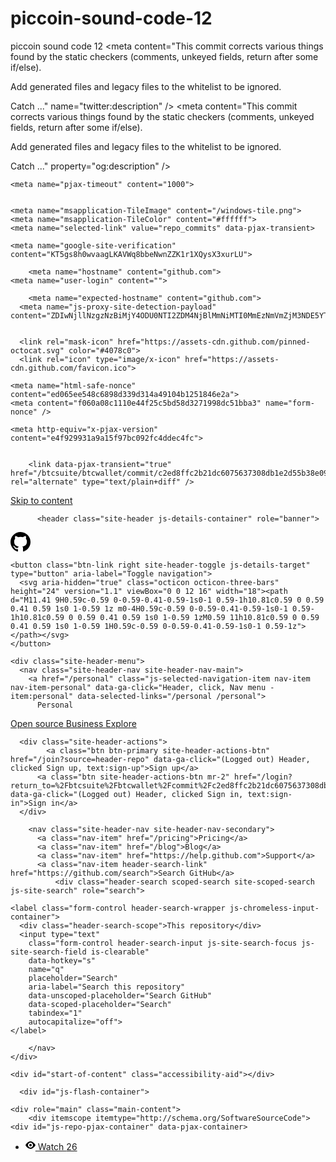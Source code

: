 # piccoin-sound-code-12
piccoin sound code 12
    <meta content="https://avatars1.githubusercontent.com/u/768163?v=3&amp;s=200" name="twitter:image:src" /><meta content="@github" name="twitter:site" /><meta content="summary" name="twitter:card" /><meta content="Add goclean.sh script from btcd. · btcsuite/btcwallet@c2ed8ff" name="twitter:title" /><meta content="This commit corrects various things found by the static checkers
(comments, unkeyed fields, return after some if/else).

Add generated files and legacy files to the whitelist to be ignored.

Catch ..." name="twitter:description" />
      <meta content="https://avatars1.githubusercontent.com/u/768163?v=3&amp;s=200" property="og:image" /><meta content="GitHub" property="og:site_name" /><meta content="object" property="og:type" /><meta content="Add goclean.sh script from btcd. · btcsuite/btcwallet@c2ed8ff" property="og:title" /><meta content="https://github.com/btcsuite/btcwallet/commit/c2ed8ffc2b21dc6075637308db1e2d55b38e0929" property="og:url" /><meta content="This commit corrects various things found by the static checkers
(comments, unkeyed fields, return after some if/else).

Add generated files and legacy files to the whitelist to be ignored.

Catch ..." property="og:description" /><meta content="1458933085" property="og:updated_time" />
      <meta name="browser-stats-url" content="https://api.github.com/_private/browser/stats">
    <meta name="browser-errors-url" content="https://api.github.com/_private/browser/errors">
    <link rel="assets" href="https://assets-cdn.github.com/">
    
    <meta name="pjax-timeout" content="1000">
    

    <meta name="msapplication-TileImage" content="/windows-tile.png">
    <meta name="msapplication-TileColor" content="#ffffff">
    <meta name="selected-link" value="repo_commits" data-pjax-transient>

    <meta name="google-site-verification" content="KT5gs8h0wvaagLKAVWq8bbeNwnZZK1r1XQysX3xurLU">
<meta name="google-site-verification" content="ZzhVyEFwb7w3e0-uOTltm8Jsck2F5StVihD0exw2fsA">
    <meta name="google-analytics" content="UA-3769691-2">

<meta content="collector.githubapp.com" name="octolytics-host" /><meta content="github" name="octolytics-app-id" /><meta content="01C11AFD:55E7:8C49B53:57400B52" name="octolytics-dimension-request_id" />
<meta content="/&lt;user-name&gt;/&lt;repo-name&gt;/commit/show" data-pjax-transient="true" name="analytics-location" />



  <meta class="js-ga-set" name="dimension1" content="Logged Out">



        <meta name="hostname" content="github.com">
    <meta name="user-login" content="">

        <meta name="expected-hostname" content="github.com">
      <meta name="js-proxy-site-detection-payload" content="ZDIwNjllNzgzNzBiMjY4ODU0NTI2ZDM4NjBlMmNiMTI0MmEzNmVmZjM3NDE5YTk2NTQ3MjliZmY5OTI3ZmY5Nnx7InJlbW90ZV9hZGRyZXNzIjoiMS4xOTMuMjYuMjUzIiwicmVxdWVzdF9pZCI6IjAxQzExQUZEOjU1RTc6OEM0OUI1Mzo1NzQwMEI1MiIsInRpbWVzdGFtcCI6MTQ2MzgxNDk5NX0=">


      <link rel="mask-icon" href="https://assets-cdn.github.com/pinned-octocat.svg" color="#4078c0">
      <link rel="icon" type="image/x-icon" href="https://assets-cdn.github.com/favicon.ico">

    <meta name="html-safe-nonce" content="ed065ee548c6898d339d314a49104b1251846e2a">
    <meta content="f060a08c1110e44f25c5bd58d3271998dc51bba3" name="form-nonce" />

    <meta http-equiv="x-pjax-version" content="e4f929931a9a15f97bc092fc4ddec4fc">
    

        <link data-pjax-transient="true" href="/btcsuite/btcwallet/commit/c2ed8ffc2b21dc6075637308db1e2d55b38e0929.diff" rel="alternate" type="text/plain+diff" />
  <link data-pjax-transient="true" href="/btcsuite/btcwallet/commit/c2ed8ffc2b21dc6075637308db1e2d55b38e0929.patch" rel="alternate" type="text/plain+patch" />

  <meta name="diff-view" content="unified" data-pjax-transient>

  <meta name="description" content="btcwallet - A secure bitcoin wallet daemon written in Go (golang)">
  <meta name="go-import" content="github.com/btcsuite/btcwallet git https://github.com/btcsuite/btcwallet.git">

  <meta content="10235229" name="octolytics-dimension-user_id" /><meta content="btcsuite" name="octolytics-dimension-user_login" /><meta content="12136863" name="octolytics-dimension-repository_id" /><meta content="btcsuite/btcwallet" name="octolytics-dimension-repository_nwo" /><meta content="true" name="octolytics-dimension-repository_public" /><meta content="false" name="octolytics-dimension-repository_is_fork" /><meta content="12136863" name="octolytics-dimension-repository_network_root_id" /><meta content="btcsuite/btcwallet" name="octolytics-dimension-repository_network_root_nwo" />
  <link href="https://github.com/btcsuite/btcwallet/commits/c2ed8ffc2b21dc6075637308db1e2d55b38e0929.atom" rel="alternate" title="Recent Commits to btcwallet:c2ed8ffc2b21dc6075637308db1e2d55b38e0929" type="application/atom+xml">


  </head>


  <body class="logged-out   env-production windows vis-public">
    <div id="js-pjax-loader-bar" class="pjax-loader-bar"></div>
    <a href="#start-of-content" tabindex="1" class="accessibility-aid js-skip-to-content">Skip to content</a>

    
    
    



          <header class="site-header js-details-container" role="banner">
  <div class="container-responsive">
    <a class="header-logo-invertocat" href="https://github.com/" aria-label="Homepage" data-ga-click="(Logged out) Header, go to homepage, icon:logo-wordmark">
      <svg aria-hidden="true" class="octicon octicon-mark-github" height="32" version="1.1" viewBox="0 0 16 16" width="32"><path d="M8 0C3.58 0 0 3.58 0 8c0 3.54 2.29 6.53 5.47 7.59 0.4 0.07 0.55-0.17 0.55-0.38 0-0.19-0.01-0.82-0.01-1.49-2.01 0.37-2.53-0.49-2.69-0.94-0.09-0.23-0.48-0.94-0.82-1.13-0.28-0.15-0.68-0.52-0.01-0.53 0.63-0.01 1.08 0.58 1.23 0.82 0.72 1.21 1.87 0.87 2.33 0.66 0.07-0.52 0.28-0.87 0.51-1.07-1.78-0.2-3.64-0.89-3.64-3.95 0-0.87 0.31-1.59 0.82-2.15-0.08-0.2-0.36-1.02 0.08-2.12 0 0 0.67-0.21 2.2 0.82 0.64-0.18 1.32-0.27 2-0.27 0.68 0 1.36 0.09 2 0.27 1.53-1.04 2.2-0.82 2.2-0.82 0.44 1.1 0.16 1.92 0.08 2.12 0.51 0.56 0.82 1.27 0.82 2.15 0 3.07-1.87 3.75-3.65 3.95 0.29 0.25 0.54 0.73 0.54 1.48 0 1.07-0.01 1.93-0.01 2.2 0 0.21 0.15 0.46 0.55 0.38C13.71 14.53 16 11.53 16 8 16 3.58 12.42 0 8 0z"></path></svg>
    </a>

    <button class="btn-link right site-header-toggle js-details-target" type="button" aria-label="Toggle navigation">
      <svg aria-hidden="true" class="octicon octicon-three-bars" height="24" version="1.1" viewBox="0 0 12 16" width="18"><path d="M11.41 9H0.59c-0.59 0-0.59-0.41-0.59-1s0-1 0.59-1h10.81c0.59 0 0.59 0.41 0.59 1s0 1-0.59 1z m0-4H0.59c-0.59 0-0.59-0.41-0.59-1s0-1 0.59-1h10.81c0.59 0 0.59 0.41 0.59 1s0 1-0.59 1zM0.59 11h10.81c0.59 0 0.59 0.41 0.59 1s0 1-0.59 1H0.59c-0.59 0-0.59-0.41-0.59-1s0-1 0.59-1z"></path></svg>
    </button>

    <div class="site-header-menu">
      <nav class="site-header-nav site-header-nav-main">
        <a href="/personal" class="js-selected-navigation-item nav-item nav-item-personal" data-ga-click="Header, click, Nav menu - item:personal" data-selected-links="/personal /personal">
          Personal
</a>        <a href="/open-source" class="js-selected-navigation-item nav-item nav-item-opensource" data-ga-click="Header, click, Nav menu - item:opensource" data-selected-links="/open-source /open-source">
          Open source
</a>        <a href="/business" class="js-selected-navigation-item nav-item nav-item-business" data-ga-click="Header, click, Nav menu - item:business" data-selected-links="/business /business/features /business/customers /business">
          Business
</a>        <a href="/explore" class="js-selected-navigation-item nav-item nav-item-explore" data-ga-click="Header, click, Nav menu - item:explore" data-selected-links="/explore /trending /trending/developers /integrations /integrations/feature/code /integrations/feature/collaborate /integrations/feature/ship /explore">
          Explore
</a>      </nav>

      <div class="site-header-actions">
            <a class="btn btn-primary site-header-actions-btn" href="/join?source=header-repo" data-ga-click="(Logged out) Header, clicked Sign up, text:sign-up">Sign up</a>
          <a class="btn site-header-actions-btn mr-2" href="/login?return_to=%2Fbtcsuite%2Fbtcwallet%2Fcommit%2Fc2ed8ffc2b21dc6075637308db1e2d55b38e0929" data-ga-click="(Logged out) Header, clicked Sign in, text:sign-in">Sign in</a>
      </div>

        <nav class="site-header-nav site-header-nav-secondary">
          <a class="nav-item" href="/pricing">Pricing</a>
          <a class="nav-item" href="/blog">Blog</a>
          <a class="nav-item" href="https://help.github.com">Support</a>
          <a class="nav-item header-search-link" href="https://github.com/search">Search GitHub</a>
              <div class="header-search scoped-search site-scoped-search js-site-search" role="search">
  <!-- </textarea> --><!-- '"` --><form accept-charset="UTF-8" action="/btcsuite/btcwallet/search" class="js-site-search-form" data-scoped-search-url="/btcsuite/btcwallet/search" data-unscoped-search-url="/search" method="get"><div style="margin:0;padding:0;display:inline"><input name="utf8" type="hidden" value="&#x2713;" /></div>
    <label class="form-control header-search-wrapper js-chromeless-input-container">
      <div class="header-search-scope">This repository</div>
      <input type="text"
        class="form-control header-search-input js-site-search-focus js-site-search-field is-clearable"
        data-hotkey="s"
        name="q"
        placeholder="Search"
        aria-label="Search this repository"
        data-unscoped-placeholder="Search GitHub"
        data-scoped-placeholder="Search"
        tabindex="1"
        autocapitalize="off">
    </label>
</form></div>

        </nav>
    </div>
  </div>
</header>



    <div id="start-of-content" class="accessibility-aid"></div>

      <div id="js-flash-container">
</div>


    <div role="main" class="main-content">
        <div itemscope itemtype="http://schema.org/SoftwareSourceCode">
    <div id="js-repo-pjax-container" data-pjax-container>
      
<div class="pagehead repohead instapaper_ignore readability-menu experiment-repo-nav">
  <div class="container repohead-details-container">

    

<ul class="pagehead-actions">

  <li>
      <a href="/login?return_to=%2Fbtcsuite%2Fbtcwallet"
    class="btn btn-sm btn-with-count tooltipped tooltipped-n"
    aria-label="You must be signed in to watch a repository" rel="nofollow">
    <svg aria-hidden="true" class="octicon octicon-eye" height="16" version="1.1" viewBox="0 0 16 16" width="16"><path d="M8.06 2C3 2 0 8 0 8s3 6 8.06 6c4.94 0 7.94-6 7.94-6S13 2 8.06 2z m-0.06 10c-2.2 0-4-1.78-4-4 0-2.2 1.8-4 4-4 2.22 0 4 1.8 4 4 0 2.22-1.78 4-4 4z m2-4c0 1.11-0.89 2-2 2s-2-0.89-2-2 0.89-2 2-2 2 0.89 2 2z"></path></svg>
    Watch
  </a>
  <a class="social-count" href="/btcsuite/btcwallet/watchers">
    26
  </a>
